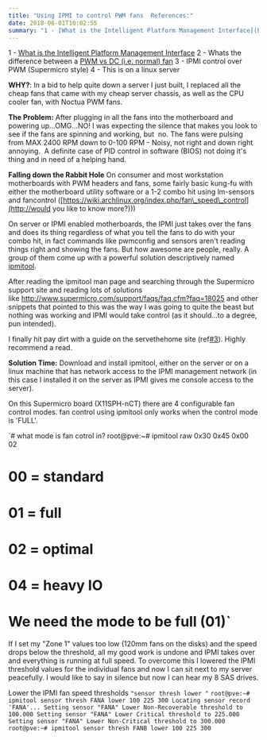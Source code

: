 ```yaml
---
title: "Using IPMI to control PWM fans	References:"
date: 2018-06-01T10:02:55
summary: "1 - [What is the Intelligent Platform Management Interface](https://en.wikipedia.org/wiki/Intelligent_Platform_Management_Interface) 2 - Whats the difference between a [PWM vs DC (i.e. normal) fan](http://www.tomshardware.com/answers/id-3151794/confused-pwm-mode-fans-asus-bios.html) 3 - IPMI control over PWM (Supermicro style)..."
---
```


1 - [What is the Intelligent Platform Management Interface](https://en.wikipedia.org/wiki/Intelligent_Platform_Management_Interface)
2 - Whats the difference between a [PWM vs DC (i.e. normal) fan](http://www.tomshardware.com/answers/id-3151794/confused-pwm-mode-fans-asus-bios.html)
3 - IPMI control over PWM (Supermicro style)
4 - This is on a linux server

**WHY?**:
In a bid to help quite down a server I just built, I replaced all the cheap fans that came with my cheap server chassis, as well as the CPU cooler fan, with Noctua PWM fans.

**The Problem:**
After plugging in all the fans into the motherboard and powering up...OMG...NO! I was expecting the silence that makes you look to see if the fans are spinning and working, but  no. The fans were pulsing from MAX 2400 RPM down to 0-100 RPM - Noisy, not right and down right annoying.  A definite case of PID control in software (BIOS) not doing it's thing and in need of a helping hand.

**Falling down the Rabbit Hole**
On consumer and most workstation motherboards with PWM headers and fans, some fairly basic kung-fu with either the motherboard utility software or a 1-2 combo hit using lm-sensors and fancontrol ([https://wiki.archlinux.org/index.php/fan\_speed\_control](http://would you like to know more?)))

On server or IPMI enabled motherboards, the IPMI just takes over the fans and does its thing regardless of what you tell the fans to do with your combo hit, in fact commands like pwmconfig and sensors aren't reading things right and showing the fans. But how awesome are people, really. A group of them come up with a powerful solution descriptively named [ipmitool](https://github.com/ipmitool/ipmitool).

After reading the ipmitool man page and searching through the Supermicro support site and reading lots of solutions like <http://www.supermicro.com/support/faqs/faq.cfm?faq=18025> and other snippets that pointed to this was the way I was going to quite the beast but nothing was working and IPMI would take control (as it should...to a degree, pun intended).

I finally hit pay dirt with a guide on the servethehome site (ref[#3](https://forums.servethehome.com/index.php?resources/supermicro-x9-x10-x11-fan-speed-control.20/)). Highly recommend a read.

**Solution Time:**
Download and install ipmitool, either on the server or on a linux machine that has network access to the IPMI management network (in this case I installed it on the server as IPMI gives me console access to the server).

On this Supermicro board (X11SPH-nCT) there are 4 configurable fan control modes. fan control using ipmitool only works when the control mode is 'FULL'.

 `# what mode is fan cotrol in?
root@pve:~# ipmitool raw 0x30 0x45 0x00
02
# 00 = standard
# 01 = full
# 02 = optimal
# 04 = heavy IO
# We need the mode to be full (01)`

If I set my "Zone 1" values too low (120mm fans on the disks) and the speed drops below the threshold, all my good work is undone and IPMI takes over and everything is running at full speed. To overcome this I lowered the IPMI threshold values for the individual fans and now I can sit next to my server peacefully. I would like to say in silence but now I can hear my 8 SAS drives.

Lower the IPMI fan speed thresholds
`"sensor thresh lower "`
`root@pve:~# ipmitool sensor thresh FANA lower 100 225 300
Locating sensor record 'FANA'...
Setting sensor "FANA" Lower Non-Recoverable threshold to 100.000
Setting sensor "FANA" Lower Critical threshold to 225.000
Setting sensor "FANA" Lower Non-Critical threshold to 300.000
root@pve:~# ipmitool sensor thresh FANB lower 100 225 300`